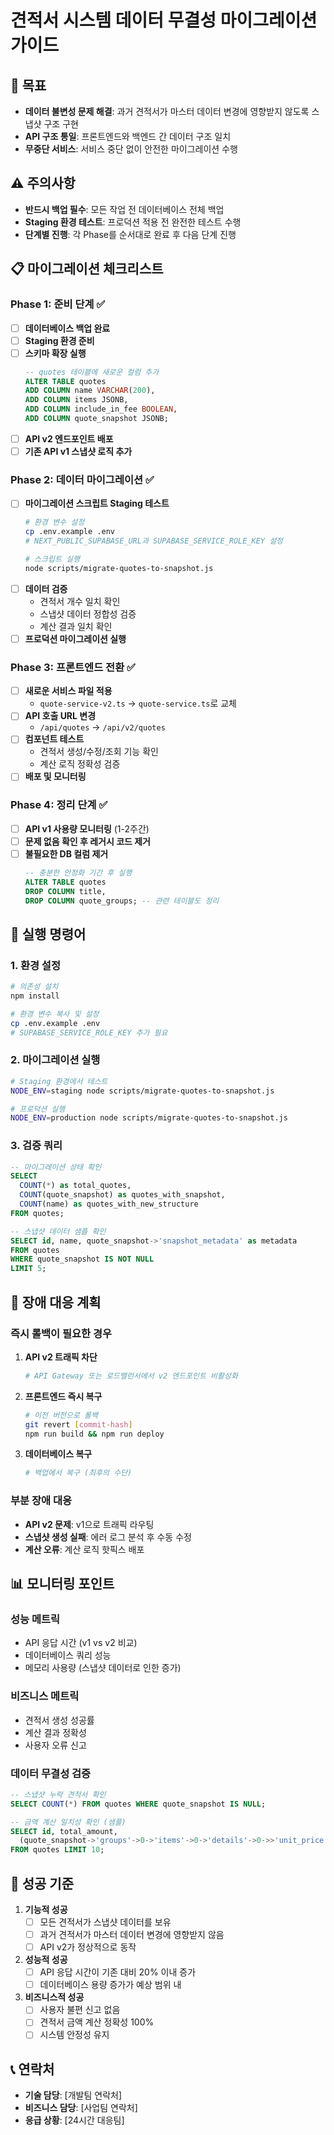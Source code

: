# 견적서 시스템 데이터 무결성 마이그레이션 가이드

## 🎯 목표
- **데이터 불변성 문제 해결**: 과거 견적서가 마스터 데이터 변경에 영향받지 않도록 스냅샷 구조 구현
- **API 구조 통일**: 프론트엔드와 백엔드 간 데이터 구조 일치
- **무중단 서비스**: 서비스 중단 없이 안전한 마이그레이션 수행

## ⚠️ 주의사항
- **반드시 백업 필수**: 모든 작업 전 데이터베이스 전체 백업
- **Staging 환경 테스트**: 프로덕션 적용 전 완전한 테스트 수행
- **단계별 진행**: 각 Phase를 순서대로 완료 후 다음 단계 진행

## 📋 마이그레이션 체크리스트

### Phase 1: 준비 단계 ✅
- [ ] **데이터베이스 백업 완료**
- [ ] **Staging 환경 준비**
- [ ] **스키마 확장 실행**
  ```sql
  -- quotes 테이블에 새로운 컬럼 추가
  ALTER TABLE quotes 
  ADD COLUMN name VARCHAR(200),
  ADD COLUMN items JSONB,
  ADD COLUMN include_in_fee BOOLEAN,
  ADD COLUMN quote_snapshot JSONB;
  ```
- [ ] **API v2 엔드포인트 배포**
- [ ] **기존 API v1 스냅샷 로직 추가**

### Phase 2: 데이터 마이그레이션 ✅
- [ ] **마이그레이션 스크립트 Staging 테스트**
  ```bash
  # 환경 변수 설정
  cp .env.example .env
  # NEXT_PUBLIC_SUPABASE_URL과 SUPABASE_SERVICE_ROLE_KEY 설정
  
  # 스크립트 실행
  node scripts/migrate-quotes-to-snapshot.js
  ```
- [ ] **데이터 검증**
  - 견적서 개수 일치 확인
  - 스냅샷 데이터 정합성 검증
  - 계산 결과 일치 확인
- [ ] **프로덕션 마이그레이션 실행**

### Phase 3: 프론트엔드 전환 ✅
- [ ] **새로운 서비스 파일 적용**
  - `quote-service-v2.ts` → `quote-service.ts`로 교체
- [ ] **API 호출 URL 변경**
  - `/api/quotes` → `/api/v2/quotes`
- [ ] **컴포넌트 테스트**
  - 견적서 생성/수정/조회 기능 확인
  - 계산 로직 정확성 검증
- [ ] **배포 및 모니터링**

### Phase 4: 정리 단계 ✅
- [ ] **API v1 사용량 모니터링** (1-2주간)
- [ ] **문제 없음 확인 후 레거시 코드 제거**
- [ ] **불필요한 DB 컬럼 제거**
  ```sql
  -- 충분한 안정화 기간 후 실행
  ALTER TABLE quotes 
  DROP COLUMN title,
  DROP COLUMN quote_groups; -- 관련 테이블도 정리
  ```

## 🔧 실행 명령어

### 1. 환경 설정
```bash
# 의존성 설치
npm install

# 환경 변수 복사 및 설정
cp .env.example .env
# SUPABASE_SERVICE_ROLE_KEY 추가 필요
```

### 2. 마이그레이션 실행
```bash
# Staging 환경에서 테스트
NODE_ENV=staging node scripts/migrate-quotes-to-snapshot.js

# 프로덕션 실행
NODE_ENV=production node scripts/migrate-quotes-to-snapshot.js
```

### 3. 검증 쿼리
```sql
-- 마이그레이션 상태 확인
SELECT 
  COUNT(*) as total_quotes,
  COUNT(quote_snapshot) as quotes_with_snapshot,
  COUNT(name) as quotes_with_new_structure
FROM quotes;

-- 스냅샷 데이터 샘플 확인
SELECT id, name, quote_snapshot->'snapshot_metadata' as metadata
FROM quotes 
WHERE quote_snapshot IS NOT NULL 
LIMIT 5;
```

## 🚨 장애 대응 계획

### 즉시 롤백이 필요한 경우
1. **API v2 트래픽 차단**
   ```bash
   # API Gateway 또는 로드밸런서에서 v2 엔드포인트 비활성화
   ```
2. **프론트엔드 즉시 복구**
   ```bash
   # 이전 버전으로 롤백
   git revert [commit-hash]
   npm run build && npm run deploy
   ```
3. **데이터베이스 복구**
   ```bash
   # 백업에서 복구 (최후의 수단)
   ```

### 부분 장애 대응
- **API v2 문제**: v1으로 트래픽 라우팅
- **스냅샷 생성 실패**: 에러 로그 분석 후 수동 수정
- **계산 오류**: 계산 로직 핫픽스 배포

## 📊 모니터링 포인트

### 성능 메트릭
- API 응답 시간 (v1 vs v2 비교)
- 데이터베이스 쿼리 성능
- 메모리 사용량 (스냅샷 데이터로 인한 증가)

### 비즈니스 메트릭
- 견적서 생성 성공률
- 계산 결과 정확성
- 사용자 오류 신고

### 데이터 무결성 검증
```sql
-- 스냅샷 누락 견적서 확인
SELECT COUNT(*) FROM quotes WHERE quote_snapshot IS NULL;

-- 금액 계산 일치성 확인 (샘플)
SELECT id, total_amount, 
  (quote_snapshot->'groups'->0->'items'->0->'details'->0->>'unit_price')::numeric 
FROM quotes LIMIT 10;
```

## 🎉 성공 기준
1. **기능적 성공**
   - [ ] 모든 견적서가 스냅샷 데이터를 보유
   - [ ] 과거 견적서가 마스터 데이터 변경에 영향받지 않음
   - [ ] API v2가 정상적으로 동작

2. **성능적 성공**
   - [ ] API 응답 시간이 기존 대비 20% 이내 증가
   - [ ] 데이터베이스 용량 증가가 예상 범위 내

3. **비즈니스적 성공**
   - [ ] 사용자 불편 신고 없음
   - [ ] 견적서 금액 계산 정확성 100%
   - [ ] 시스템 안정성 유지

## 📞 연락처
- **기술 담당**: [개발팀 연락처]
- **비즈니스 담당**: [사업팀 연락처]
- **응급 상황**: [24시간 대응팀]